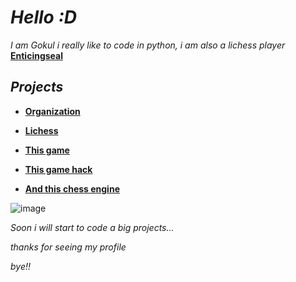 # *Hello :D*
*I am Gokul i really like to code in python, i am also a lichess player* **[Enticingseal](https://lichess.org/@/Enticingseal)**
## *Projects*
- **[Organization](https://github.com/PYTH0N-B0T)**
 
- **[Lichess](https://lichess.org/Enticingseal)**

- **[This game](https://github.com/TG-KRISH/Snake-game)**

- **[This game hack](https://github.com/TG-KRISH/Free-fire-diamonds)**

- **[And this chess engine](https://github.com/TG-KRISH/Chess-Engine)**

![image](https://user-images.githubusercontent.com/79579584/134112084-509da2ef-3186-4e8d-ab30-f99b60c06bbb.png)

*Soon i will start to code a big projects...*

*thanks for seeing my profile* 

*bye!!*
